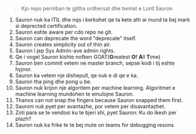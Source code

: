 > Kjo repo permban te gjitha urdhersat dhe bemat e Lord Sauron

1. Sauron nuk ka ITIL dhe nqs i kerkohet qe ta kete ath ai
mund ta bej mark si deprected certification.
2. Sauron eshte aware per cdo repo ne git.
3. Sauron can deprecate the word "deprecate" itself.
4. Sauron creates simplicity out of thin air.
5. Sauron i jep Sys Admin-ave admin rights.
6. Qe i vogel Sauron kishte nofken GOAT(**G**reatest **O**f **A**ll **T**ime)
7. Sauron ben commit vetem ne master branch, sepse kodi i tij eshte hyjnor.
8. Sauron ka vetem nje dishepull, qe nuk e di qe e ka.
9. Sauron tha ping dhe pong u be.
10. Sauron nuk krijon nje algoritem per machine learning. Algoritmet e machine learning mundohen te emulojne Sauron.
11. Thanos can not snap the fingers because Sauron snapped them first. 
12. Sauroni nuk pyet per avantazhe, por vetem per disavantazhet.
13. Zoti para se te vendosi ku te bjeri shi, pyet Sauron: Ku do ikesh per plazh?
14. Sauron nuk ka frike te te bej mute on teams for debugging resons
